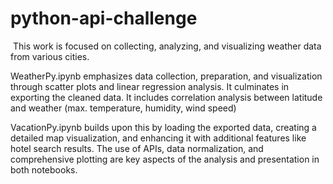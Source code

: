# python-api-challenge

 ​
This work is focused on collecting, analyzing, and visualizing weather data from various cities. 

WeatherPy.ipynb emphasizes data collection, preparation, and visualization through scatter plots and linear regression analysis. It culminates in exporting the cleaned data.
It includes correlation analysis between latitude and weather (max. temperature, humidity, wind speed)

VacationPy.ipynb builds upon this by loading the exported data, creating a detailed map visualization, and enhancing it with additional features like hotel search results. The use of APIs, data normalization, and comprehensive plotting are key aspects of the analysis and presentation in both notebooks.







